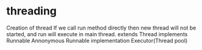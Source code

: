 # threading

Creation of thread
If we call run method directly then new thread will not be started, and run will execute in main thread.
extends Thread
implements Runnable
Annonymous Runnable implementation 
Executor(Thread pool)